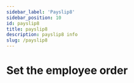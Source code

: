 ```yaml
---
sidebar_label: 'Payslip8'
sidebar_position: 10
id: payslip8
title: payslip8
description: payslip8 info
slug: /payslip8
---
```


# Set the employee order

